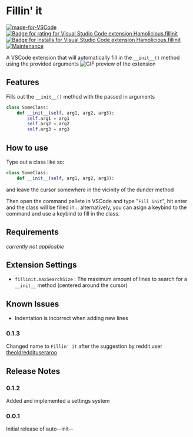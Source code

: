 # Fillin' it
<!-- TODO Fix the badges to use the new extension page -->
[![made-for-VSCode](https://img.shields.io/badge/Made%20for-VSCode-1f425f.svg)](https://code.visualstudio.com/)
[![Badge for rating for Visual Studio Code extension Hamolicious.fillinit](https://vsmarketplacebadge.apphb.com/rating/Hamolicious.autoinit.svg)](https://marketplace.visualstudio.com/items?itemName=Hamolicious.autoinit)
[![Badge for installs for Visual Studio Code extension Hamolicious.fillinit](https://vsmarketplacebadge.apphb.com/installs/Hamolicious.autoinit.svg)](https://marketplace.visualstudio.com/items?itemName=Hamolicious.autoinit)
[![Maintenance](https://img.shields.io/badge/Maintained%3F-yes-green.svg)](https://GitHub.com/Naereen/StrapDown.js/graphs/commit-activity)

A VSCode extension that will automatically fill in the ```__init__()``` method using the provided arguments
![GIF preview of the extension](https://github.com/hamolicious/Fillin-it/blob/master/images/preview.gif?raw=true)

## Features

Fills out the ```__init__()``` method with the passed in arguments
```python
class SomeClass:
	def __init__(self, arg1, arg2, arg3):
		self.arg1 = arg1
		self.arg2 = arg2
		self.arg3 = arg3
```

## How to use
Type out a class like so:
```python
class SomeClass:
	def __init__(self, arg1, arg2, arg3):
```
and leave the cursor somewhere in the vicinity of the dunder method

Then open the command pallete in VSCode and type "```Fill init```", hit enter and the class will be filled in... alternatively, you can asign a keybind to the command and use a keybind to fill in the class.

## Requirements
*currently not applicable*

## Extension Settings
* `fillinit.maxSearchSize` : The maximum amount of lines to search for a ```__init__``` method (centered around the cursor)

## Known Issues
* Indentation is incorrect when adding new lines

### 0.1.3
Changed name to `Fillin' it` after the suggestion by reddit user [theoldreddituseraroo](https://www.reddit.com/user/theoldreddituseraroo/)

## Release Notes
### 0.1.2
Added and implemented a settings system

### 0.0.1
Initial release of auto--init--
